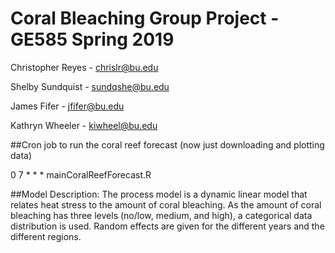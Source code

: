 
# Coral Bleaching Group Project - GE585 Spring 2019

Christopher Reyes - chrislr@bu.edu

Shelby Sundquist - sundqshe@bu.edu

James Fifer - jfifer@bu.edu 

Kathryn Wheeler - kiwheel@bu.edu

##Cron job to run the coral reef forecast (now just downloading and plotting data)

0 7 * * * mainCoralReefForecast.R

##Model Description: The process model is a dynamic linear model that relates heat stress to the amount of coral bleaching. As the amount of coral bleaching has three levels (no/low, medium, and high), a categorical data distribution is used. Random effects are given for the different years and the different regions. 